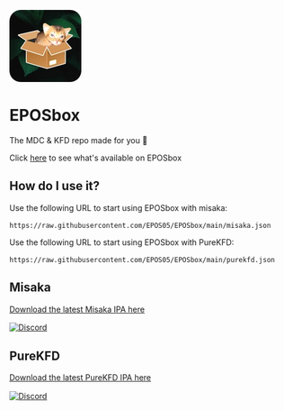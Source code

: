 ![Icon](https://raw.githubusercontent.com/EPOS05/EPOSbox/main/Assets/Icons/leafEPOSbox_github.png)
# EPOSbox
The MDC & KFD repo made for you 🍃

Click [here](https://lrdsnow.github.io/lrdsnow/purekfd/pkgviewer.html?repourl=https://raw.githubusercontent.com/EPOS05/EPOSbox/main/misaka.json) to see what's available on EPOSbox

## How do I use it?
Use the following URL to start using EPOSbox with misaka:

```
https://raw.githubusercontent.com/EPOS05/EPOSbox/main/misaka.json
```

Use the following URL to start using EPOSbox with PureKFD:

```
https://raw.githubusercontent.com/EPOS05/EPOSbox/main/purekfd.json
```

## Misaka
[Download the latest Misaka IPA here](https://github.com/straight-tamago/misaka/releases/latest)

<a href='https://discord.gg/KSExeZVAGX'><img align='center' alt='Discord' src='https://img.shields.io/discord/1156843198799421490?color=36309d&label=DISCORD&logo=discord&logoColor=white&style=for-the-badge'></a>

## PureKFD
[Download the latest PureKFD IPA here](https://github.com/Lrdsnow/PureKFD/releases/latest)

<a href='https://discord.gg/hEua3xmgCp'><img align='center' alt='Discord' src='https://img.shields.io/discord/1140456506119176224?color=36309d&label=DISCORD&logo=discord&logoColor=white&style=for-the-badge'></a>
